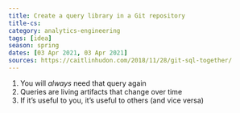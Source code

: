 ```yaml
---
title: Create a query library in a Git repository
title-cs: 
category: analytics-engineering
tags: [idea]
season: spring
dates: [03 Apr 2021, 03 Apr 2021]
sources: https://caitlinhudon.com/2018/11/28/git-sql-together/
---
```


1.  You will *always* need that query again
2.  Queries are living artifacts that change over time
3.  If it’s useful to you, it’s useful to others (and vice versa)
